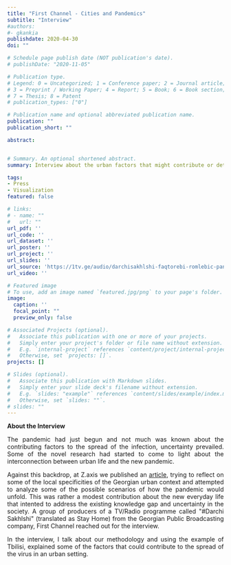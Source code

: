```yaml
---
title: "First Channel - Cities and Pandemics"
subtitle: "Interview"
#authors:
#- gkankia
publishdate: 2020-04-30
doi: ""

# Schedule page publish date (NOT publication's date).
# publishDate: "2020-11-05"

# Publication type.
# Legend: 0 = Uncategorized; 1 = Conference paper; 2 = Journal article;
# 3 = Preprint / Working Paper; 4 = Report; 5 = Book; 6 = Book section;
# 7 = Thesis; 8 = Patent
# publication_types: ["0"]

# Publication name and optional abbreviated publication name.
publication: ""
publication_short: ""

abstract:


# Summary. An optional shortened abstract.
summary: Interview about the urban factors that might contribute or deter the spread of the infection.

tags:
- Press
- Visualization
featured: false

# links:
# - name: ""
#   url: ""
url_pdf: ''
url_code: ''
url_dataset: ''
url_poster: ''
url_project: ''
url_slides: ''
url_source: 'https://1tv.ge/audio/darchisakhlshi-faqtorebi-romlebic-pandemiis-gavrcelebasa-an-shekavebaze-moqmedebs'
url_video: ''

# Featured image
# To use, add an image named `featured.jpg/png` to your page's folder. 
image:
  caption: ''
  focal_point: ""
  preview_only: false

# Associated Projects (optional).
#   Associate this publication with one or more of your projects.
#   Simply enter your project's folder or file name without extension.
#   E.g. `internal-project` references `content/project/internal-project/index.md`.
#   Otherwise, set `projects: []`.
projects: []

# Slides (optional).
#   Associate this publication with Markdown slides.
#   Simply enter your slide deck's filename without extension.
#   E.g. `slides: "example"` references `content/slides/example/index.md`.
#   Otherwise, set `slides: ""`.
# slides: ""
---
```

**About the Interview**
<p align="justify">
    The pandemic had just begun and not much was known about the contributing factors to the spread of the infection, uncertainty prevailed. Some of the novel research had started to come to light about the interconnection between urban life and the new pandemic.</p>
<p align="justify">
    Against this backdrop, at Z.axis we published an <a href="https://zaxis.ge/blog-ka-article/some-factors-to-consider-during-the-epidemic">article</a>, trying to reflect on some of the local specificities of the Georgian urban context and attempted to analyze some of the possible scenarios of how the pandemic would unfold. This was rather a modest contribution about the new everyday life that intented to address the existing knowledge gap and uncertainty in the society. A group of producers of a TV/Radio programme called "#Darchi Sakhlshi" (translated as Stay Home) from the Georgian Public Broadcasting company, First Channel reached out for the interview.</p> 
<p align="justify">
    In the interview, I talk about our methodology and using the example of Tbilisi, explained some of the factors that could contribute to the spread of the virus in an urban setting.</p>